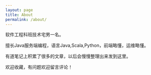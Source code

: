 ```yaml
---
layout: page
title: About
permalink: /about/
---
```


软件工程科班技术宅男一名。

擅长Java服务端编程，语言Java,Scala,Python，前端略懂，运维略懂。

有道笔记上积累了很多的文章，以后会慢慢整理出来发到这里。

欢迎收藏，有问题欢迎留言评论！
